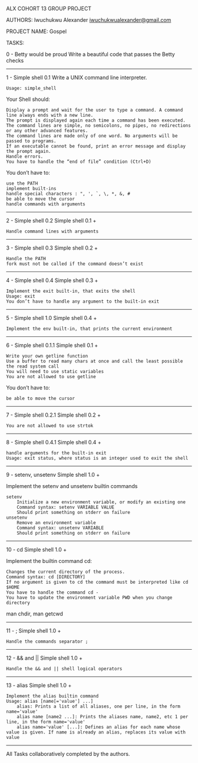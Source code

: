 ALX COHORT 13 GROUP PROJECT

AUTHORS:
Iwuchukwu Alexander <iwuchukwualexander@gmail.com>


PROJECT NAME:
Gospel

TASKS:

0 - Betty would be proud
Write a beautiful code that passes the Betty checks

-------------------------------------------------------------------------------------------------------


1 - Simple shell 0.1
Write a UNIX command line interpreter.

    Usage: simple_shell

Your Shell should:

    Display a prompt and wait for the user to type a command. A command line always ends with a new line.
    The prompt is displayed again each time a command has been executed.
    The command lines are simple, no semicolons, no pipes, no redirections or any other advanced features.
    The command lines are made only of one word. No arguments will be passed to programs.
    If an executable cannot be found, print an error message and display the prompt again.
    Handle errors.
    You have to handle the “end of file” condition (Ctrl+D)

You don’t have to:

    use the PATH
    implement built-ins
    handle special characters : ", ', `, \, *, &, #
    be able to move the cursor
    handle commands with arguments

------------------------------------------------------------------------------------------------------------

2 - Simple shell 0.2
Simple shell 0.1 +

    Handle command lines with arguments

------------------------------------------------------------------------------------------------------------

3 - Simple shell 0.3
Simple shell 0.2 +

    Handle the PATH
    fork must not be called if the command doesn’t exist

------------------------------------------------------------------------------------------------------------

4 - Simple shell 0.4
Simple shell 0.3 +

    Implement the exit built-in, that exits the shell
    Usage: exit
    You don’t have to handle any argument to the built-in exit

------------------------------------------------------------------------------------------------------------

5 - Simple shell 1.0
Simple shell 0.4 +

    Implement the env built-in, that prints the current environment

------------------------------------------------------------------------------------------------------------

6 - Simple shell 0.1.1
Simple shell 0.1 +

    Write your own getline function
    Use a buffer to read many chars at once and call the least possible the read system call
    You will need to use static variables
    You are not allowed to use getline

You don’t have to:

    be able to move the cursor

-----------------------------------------------------------------------------------------------------------

7 - Simple shell 0.2.1
Simple shell 0.2 +

    You are not allowed to use strtok

-----------------------------------------------------------------------------------------------------------

8 - Simple shell 0.4.1
Simple shell 0.4 +

    handle arguments for the built-in exit
    Usage: exit status, where status is an integer used to exit the shell

-----------------------------------------------------------------------------------------------------------

9 - setenv, unsetenv
Simple shell 1.0 +

Implement the setenv and unsetenv builtin commands

    setenv
        Initialize a new environment variable, or modify an existing one
        Command syntax: setenv VARIABLE VALUE
        Should print something on stderr on failure
    unsetenv
        Remove an environment variable
        Command syntax: unsetenv VARIABLE
        Should print something on stderr on failure

-----------------------------------------------------------------------------------------------------------

10 - cd
Simple shell 1.0 +

Implement the builtin command cd:

    Changes the current directory of the process.
    Command syntax: cd [DIRECTORY]
    If no argument is given to cd the command must be interpreted like cd $HOME
    You have to handle the command cd -
    You have to update the environment variable PWD when you change directory

man chdir, man getcwd

-----------------------------------------------------------------------------------------------------------

11 - ;
Simple shell 1.0 +

    Handle the commands separator ;

-----------------------------------------------------------------------------------------------------------

12 - && and ||
Simple shell 1.0 +

    Handle the && and || shell logical operators

-----------------------------------------------------------------------------------------------------------

13 - alias
Simple shell 1.0 +

    Implement the alias builtin command
    Usage: alias [name[='value'] ...]
        alias: Prints a list of all aliases, one per line, in the form name='value'
        alias name [name2 ...]: Prints the aliases name, name2, etc 1 per line, in the form name='value'
        alias name='value' [...]: Defines an alias for each name whose value is given. If name is already an alias, replaces its value with value

-----------------------------------------------------------------------------------------------------------

All Tasks collaboratively completed by the authors.

